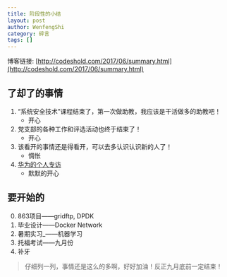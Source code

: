 ```yaml
---
title: 阶段性的小结
layout: post
author: WenfengShi
category: 碎言
tags: []
---
```

博客链接: [http://codeshold.com/2017/06/summary.html](http://codeshold.com/2017/06/summary.html)


## 了却了的事情
1. “系统安全技术”课程结束了，第一次做助教，我应该是干活做多的助教吧！
    - 开心
2. 党支部的各种工作和评选活动也终于结束了！
    - 开心
3. 该看开的事情还是得看开，可以去多认识认识新的人了！
    - 惆怅
4. [华为的个人专访](https://mp.weixin.qq.com/s?__biz=MzIwNzUxMjM2Ng==&mid=2247485408&idx=1&sn=55097cf058778b7ef1fb6f6b2ff46a32&chksm=971071a1a067f8b74d9d155ee6fc14e7d1e3079dcbb979053f1c4498a42e8ea21864c7a7dca5&mpshare=1&scene=1&srcid=0616HXyJQA6GZ3uSRsxB6VKO&key=d366dccab315fdbf7badade352c056bf803e8b8e0b2c77f7aa0d6a9966300f70c2fd4e565cebbb56de4d01ebc6eff0d325e8f2a802c296e0347aea668e428ec491a737a30d20f20fa12325d80e4f2236&ascene=0&uin=MTY1NzAwMTQ4MQ%3D%3D&devicetype=iMac+MacBookPro12%2C1+OSX+OSX+10.11.6+build(15G1510)&version=12020610&nettype=WIFI&fontScale=100&pass_ticket=1IC%2F%2F6UVheZDvfKz95n8y%2FHqL8PgLl3e149L0kQx7esuxlod1AiKVUgo%2FVR%2BGXW8)
    - 默默的开心

## 要开始的
0. 863项目——gridftp, DPDK
1. 毕业设计——Docker Network
2. 暑期实习_——机器学习
3. 托福考试——九月份
4. 补牙

> 仔细列一列，事情还是这么的多啊，好好加油！反正九月底前一定结束！

